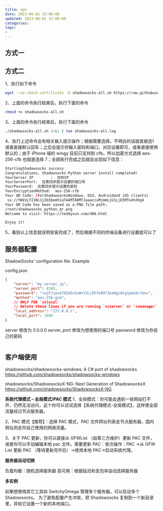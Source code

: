 ```yaml
---
title: vpn
date: 2023-06-01 15:00:00
updated: 2023-06-01 15:00:00
categories:
tags:
-
---
```



## 方式一

## 方式二

1、执行如下命令

```sh
wget --no-check-certificate -O shadowsocks-all.sh https://raw.githubusercontent.com/teddysun/shadowsocks_install/master/shadowsocks-all.sh
```

2、上面的命令执行结束后，执行下面的命令

```sh
chmod +x shadowsocks-all.sh
```

3、上面的命令执行结束后，执行下面的命令

```sh
./shadowsocks-all.sh 2>&1 | tee shadowsocks-all.log
```

4、执行上述命令会有相关输入提示操作；根据需要选择。不明白的话就直接选1或者直接默认回车；之后会提示你输入密码和端口，对应设置即可，或者直接使用默认的；由于 iPhone 端的 wingy 目前只支持到 cfb，所以加密方式选择 aes-256-cfb 也就是选择 7；全部执行完成之后就会出现如下信息：

```sh
StartingShadowsocks success
Congratulations, Shadowsocks-Python server install completed!
YourServer IP        :  你的IP
YourServerPort:  在第四步提示设置的端口号
YourPassword:  在第四步提示设置的密码
YourEncryptionMethod:  aes-256-cfb
Your QR Code: (ForShadowsocksWindows, OSX, Androidand iOS clients)
 ss://YWVzLTI1Ni1jZmI6emh1aTA4MTA0MTJaaaccuMjmmLjU1LjE5MTo4tdVg4
Your QR Code has been saved as a PNG file path:
/root/shadowsocks_python_qr.png
Welcome to visit: https://teddysun.com/486.html

Enjoy it!
```

5、看到以上信息就说明安装完成了，然后根据不同的终端设备进行设置就可以了

## 服务器配置

ShadowSocks' configuration file. Example

config.json

```json
{
    "server": "my_server_ip",
    "server_port": 8388,
    "password": "rwjFJiese78IUGx3uW+Y3LjEhfe9973kaHgi0xg1pmx8/+bo=",
    "method": "aes-256-gcm",
    // ONLY FOR `sslocal`
    // Delete these lines if you are running `ssserver` or `ssmanager`
    "local_address": "127.0.0.1",
    "local_port": 1080
}
```

server 修改为 0.0.0.0
server_port 修改为想使用的端口号
password 修改为你自己的密码

```json
```

## 客户端使用

shadowsocks/shadowsocks-windows: A C# port of shadowsocks
<https://github.com/shadowsocks/shadowsocks-windows>

shadowsocks/ShadowsocksX-NG: Next Generation of ShadowsocksX
<https://github.com/shadowsocks/ShadowsocksX-NG>

**系统代理模式 – 全局模式/PAC 模式**
1、全局模式：你可能会遇到一些网站打不开，仍然无法访问，这个你可以试试选择【系统代理模式-全局模式】，这样使全部流量经过节点服务器。

2、PAC 模式【推荐】：选择 PAC 模式，PAC 文件网址列表走节点服务器，国内网址则走你自己使用的网络流量。

3、关于 PAC 更新，你可以直接从 GFWList （由第三方维护）更新 PAC 文件，或者你可以手动编辑本地 pac 文件。需要更新 PAC：依次操作：PAC ->从 GFW List 更新 PAC （等待更新完毕后）->使用本地 PAC->启动系统代理。

**服务器自动切换**

负载均衡：随机选择服务器
高可用：根据延迟和丢包率自动选择服务器

**多实例**

如果想使用其它工具如 SwitchyOmega 管理多个服务器，可以启动多个 Shadowsocks。 为了避免配置产生冲突，把 Shadowsocks 复制到一个新目录里，并给它设置一个新的本地端口。

